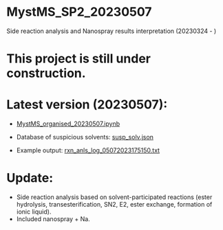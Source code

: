 # MystMS_SP2_20230507
Side reaction analysis and Nanospray results interpretation (20230324 - )

# This project is still under construction.

# Latest version (20230507):

- [MystMS_organised_20230507.ipynb](https://github.com/xueannafang/MystMS_SP2_20230506/blob/main/MystMS_organised_20230507.ipynb)

- Database of suspicious solvents: [susp_solv.json](https://github.com/xueannafang/MystMS_SP2_20230506/blob/main/susp_solv.json)

- Example output: [rxn_anls_log_05072023175150.txt](https://github.com/xueannafang/MystMS_SP2_20230506/blob/main/rxn_anls_log_05072023175150.txt)

# Update:

- Side reaction analysis based on solvent-participated reactions (ester hydrolysis, transesterification, SN2, E2, ester exchange, formation of ionic liquid).
- Included nanospray + Na.